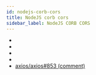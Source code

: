 ```yaml
---
id: nodejs-corb-cors
title: NodeJS corb cors
sidebar_label: NodeJS CORB CORS
---
```




- [](https://stackoТАКverflow.com/a/8572637)
- [](https://expressjs.com/en/resources/middleware/cors.html)
- [](https://medium.com/@nabil6391/avoid-cors-requests-for-a-react-app-2988e0061c1a)
- [](https://enable-cors.org/server_expressjs.html)
- [axios/axios#853 (comment)](https://github.com/axios/axios/issues/853#issuecomment-351554276)
